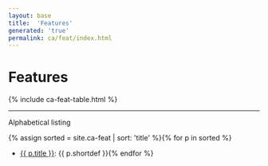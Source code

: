 ```yaml
---
layout: base
title:  'Features'
generated: 'true'
permalink: ca/feat/index.html
---
```


# Features

{% include ca-feat-table.html %}

----------

Alphabetical listing

{% assign sorted = site.ca-feat | sort: 'title' %}{% for p in sorted %}
* [{{ p.title }}](): {{ p.shortdef }}{% endfor %}

